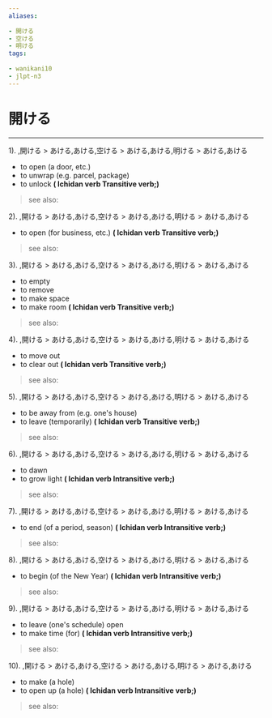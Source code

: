 ```yaml
---
aliases:
    
- 開ける
- 空ける
- 明ける
tags:
    
- wanikani10
- jlpt-n3
---
```


# 開ける
---
1).
,開ける > あける,あける,空ける > あける,あける,明ける > あける,あける

- to open (a door, etc.)
- to unwrap (e.g. parcel, package)
- to unlock
**( Ichidan verb Transitive verb;)**
> see also: 
            
2).
,開ける > あける,あける,空ける > あける,あける,明ける > あける,あける

- to open (for business, etc.)
**( Ichidan verb Transitive verb;)**
> see also: 
            
3).
,開ける > あける,あける,空ける > あける,あける,明ける > あける,あける

- to empty
- to remove
- to make space
- to make room
**( Ichidan verb Transitive verb;)**
> see also: 
            
4).
,開ける > あける,あける,空ける > あける,あける,明ける > あける,あける

- to move out
- to clear out
**( Ichidan verb Transitive verb;)**
> see also: 
            
5).
,開ける > あける,あける,空ける > あける,あける,明ける > あける,あける

- to be away from (e.g. one's house)
- to leave (temporarily)
**( Ichidan verb Transitive verb;)**
> see also: 
            
6).
,開ける > あける,あける,空ける > あける,あける,明ける > あける,あける

- to dawn
- to grow light
**( Ichidan verb Intransitive verb;)**
> see also: 
            
7).
,開ける > あける,あける,空ける > あける,あける,明ける > あける,あける

- to end (of a period, season)
**( Ichidan verb Intransitive verb;)**
> see also: 
            
8).
,開ける > あける,あける,空ける > あける,あける,明ける > あける,あける

- to begin (of the New Year)
**( Ichidan verb Intransitive verb;)**
> see also: 
            
9).
,開ける > あける,あける,空ける > あける,あける,明ける > あける,あける

- to leave (one's schedule) open
- to make time (for)
**( Ichidan verb Intransitive verb;)**
> see also: 
            
10).
,開ける > あける,あける,空ける > あける,あける,明ける > あける,あける

- to make (a hole)
- to open up (a hole)
**( Ichidan verb Intransitive verb;)**
> see also: 
            